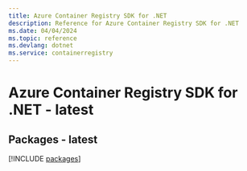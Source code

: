 ```yaml
---
title: Azure Container Registry SDK for .NET
description: Reference for Azure Container Registry SDK for .NET
ms.date: 04/04/2024
ms.topic: reference
ms.devlang: dotnet
ms.service: containerregistry
---
```

# Azure Container Registry SDK for .NET - latest
## Packages - latest
[!INCLUDE [packages](container-registry-index.md)]